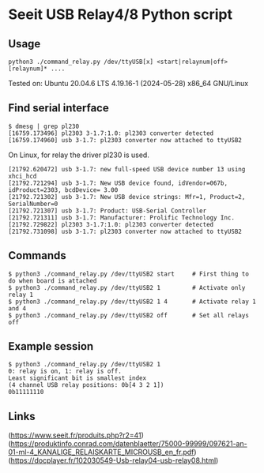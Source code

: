 # Seeit USB Relay4/8 Python script
## Usage
```
python3 ./command_relay.py /dev/ttyUSB[x] <start|relaynum|off> [relaynum]* ....
```

Tested on: Ubuntu 20.04.6 LTS 4.19.16-1 (2024-05-28) x86_64 GNU/Linux

## Find serial interface
```
$ dmesg | grep pl230
[16759.173496] pl2303 3-1.7:1.0: pl2303 converter detected
[16759.174960] usb 3-1.7: pl2303 converter now attached to ttyUSB2
```
On Linux, for relay the driver pl230 is used.

```
[21792.620472] usb 3-1.7: new full-speed USB device number 13 using xhci_hcd
[21792.721294] usb 3-1.7: New USB device found, idVendor=067b, idProduct=2303, bcdDevice= 3.00
[21792.721302] usb 3-1.7: New USB device strings: Mfr=1, Product=2, SerialNumber=0
[21792.721307] usb 3-1.7: Product: USB-Serial Controller
[21792.721311] usb 3-1.7: Manufacturer: Prolific Technology Inc.
[21792.729822] pl2303 3-1.7:1.0: pl2303 converter detected
[21792.731098] usb 3-1.7: pl2303 converter now attached to ttyUSB2
```

## Commands
```
$ python3 ./command_relay.py /dev/ttyUSB2 start     # First thing to do when board is attached
$ python3 ./command_relay.py /dev/ttyUSB2 1         # Activate only relay 1
$ python3 ./command_relay.py /dev/ttyUSB2 1 4       # Activate relay 1 and 4
$ python3 ./command_relay.py /dev/ttyUSB2 off       # Set all relays off
```

## Example session
```
$ python3 ./command_relay.py /dev/ttyUSB2 1
0: relay is on, 1: relay is off.
Least significant bit is smallest index
(4 channel USB relay positions: 0b[4 3 2 1])
0b11111110
```

## Links
(https://www.seeit.fr/produits.php?r2=41)
(https://produktinfo.conrad.com/datenblaetter/75000-99999/097621-an-01-ml-4_KANALIGE_RELAISKARTE_MICROUSB_en_fr.pdf)
(https://docplayer.fr/102030549-Usb-relay04-usb-relay08.html)
